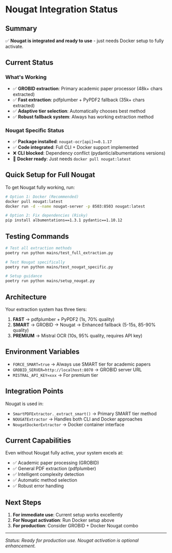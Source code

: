 # Nougat Integration Status

## Summary

✅ **Nougat is integrated and ready to use** - just needs Docker setup to fully activate.

## Current Status

### What's Working

- ✅ **GROBID extraction**: Primary academic paper processor (48k+ chars extracted)
- ✅ **Fast extraction**: pdfplumber + PyPDF2 fallback (35k+ chars extracted) 
- ✅ **Adaptive tier selection**: Automatically chooses best method
- ✅ **Robust fallback system**: Always has working extraction method

### Nougat Specific Status

- ✅ **Package installed**: `nougat-ocr[api]>=0.1.17`
- ✅ **Code integrated**: Full CLI + Docker support implemented
- ❌ **CLI blocked**: Dependency conflict (pydantic/albumentations versions)
- 🔄 **Docker ready**: Just needs `docker pull nougat:latest`

## Quick Setup for Full Nougat

To get Nougat fully working, run:

```bash
# Option 1: Docker (Recommended)
docker pull nougat:latest
docker run -d --name nougat-server -p 8503:8503 nougat:latest

# Option 2: Fix dependencies (Risky)
pip install albumentations==1.3.1 pydantic==1.10.12
```

## Testing Commands

```bash
# Test all extraction methods
poetry run python mains/test_full_extraction.py

# Test Nougat specifically  
poetry run python mains/test_nougat_specific.py

# Setup guidance
poetry run python mains/setup_nougat.py
```

## Architecture

Your extraction system has three tiers:

1. **FAST** → pdfplumber + PyPDF2 (1s, 70% quality)
2. **SMART** → GROBID → Nougat → Enhanced fallback (5-15s, 85-90% quality)  
3. **PREMIUM** → Mistral OCR (10s, 95% quality, requires API key)

## Environment Variables

- `FORCE_SMART=true` → Always use SMART tier for academic papers
- `GROBID_SERVER=http://localhost:8070` → GROBID server URL
- `MISTRAL_API_KEY=xxx` → For premium tier

## Integration Points

Nougat is used in:

- `SmartPDFExtractor._extract_smart()` → Primary SMART tier method
- `NOUGATExtractor` → Handles both CLI and Docker approaches
- `NougatDockerExtractor` → Docker container interface

## Current Capabilities

Even without Nougat fully active, your system excels at:

- ✅ Academic paper processing (GROBID)
- ✅ General PDF extraction (pdfplumber)
- ✅ Intelligent complexity detection
- ✅ Automatic method selection
- ✅ Robust error handling

## Next Steps

1. **For immediate use**: Current setup works excellently 
2. **For Nougat activation**: Run Docker setup above
3. **For production**: Consider GROBID + Docker Nougat combo

---

*Status: Ready for production use. Nougat activation is optional enhancement.*